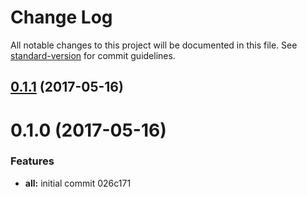 # Change Log

All notable changes to this project will be documented in this file. See [standard-version](https://github.com/conventional-changelog/standard-version) for commit guidelines.

<a name="0.1.1"></a>
## [0.1.1](https://github.com/willsoto/hyper-atelier-ocean/compare/v0.1.0...v0.1.1) (2017-05-16)



<a name="0.1.0"></a>
# 0.1.0 (2017-05-16)


### Features

* **all:** initial commit 026c171

